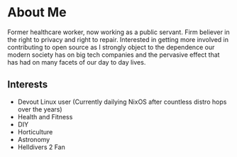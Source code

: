# About Me
Former healthcare worker, now working as a public servant.
Firm believer in the right to privacy and right to repair.
Interested in getting more involved in contributing to open source as I strongly object to the dependence our modern society has on big tech companies and the pervasive effect that has had on many facets of our day to day lives.

## Interests
- Devout Linux user (Currently dailying NixOS after countless distro hops over the years)
- Health and Fitness
- DIY
- Horticulture
- Astronomy
- Helldivers 2 Fan
